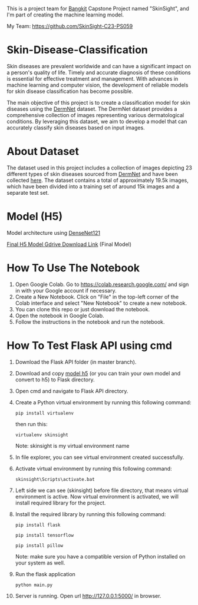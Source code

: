 This is a project team for [Bangkit](https://grow.google/intl/id_id/bangkit/) Capstone Project named "SkinSight", and I'm part of creating the machine learning model.

My Team: https://github.com/SkinSight-C23-PS059

# Skin-Disease-Classification

Skin diseases are prevalent worldwide and can have a significant impact on a person's quality of life. Timely and accurate diagnosis of these conditions is essential for effective treatment and management. With advances in machine learning and computer vision, the development of reliable models for skin disease classification has become possible.

The main objective of this project is to create a classification model for skin diseases using the [DermNet](https://www.kaggle.com/datasets/shubhamgoel27/dermnet) dataset. The DermNet dataset provides a comprehensive collection of images representing various dermatological conditions. By leveraging this dataset, we aim to develop a model that can accurately classify skin diseases based on input images.

# About Dataset

The dataset used in this project includes a collection of images depicting 23 different types of skin diseases sourced from [DermNet](https://dermnetnz.org/) and have been collected [here](https://www.kaggle.com/datasets/shubhamgoel27/dermnet). The dataset contains a total of approximately 19.5k images, which have been divided into a training set of around 15k images and a separate test set.

# Model (H5)

Model architecture using [DenseNet121](https://keras.io/api/applications/densenet/)

[Final H5 Model Gdrive Download Link](https://drive.google.com/drive/folders/1PwCnlkURBq8iMZZs-HOQWN8RdSg-o9WO) (Final Model)

# How To Use The Notebook
1. Open Google Colab. Go to https://colab.research.google.com/ and sign in with your Google account if necessary.
2. Create a New Notebook. Click on "File" in the top-left corner of the Colab interface and select "New Notebook" to create a new notebook.
3. You can clone this repo or just download the notebook.
4. Open the notebook in Google Colab.
5. Follow the instructions in the notebook and run the notebook.

# How To Test Flask API using cmd
1. Download the Flask API folder (in master branch).
2. Download and copy [model h5](https://drive.google.com/drive/folders/1PwCnlkURBq8iMZZs-HOQWN8RdSg-o9WO) (or you can train your own model and convert to h5) to Flask directory.
3. Open cmd and navigate to Flask API directory.
4. Create a Python virtual environment by running this following command:
   
   `pip install virtualenv`
   
   then run this:
   
   `virtualenv skinsight`
   
    Note: skinsight is my virtual environment name

6. In file explorer, you can see virtual environment created successfully.
7. Activate virtual environment by running this following command:

   `skinsight\Scripts\activate.bat`

8. Left side we can see (skinsight) before file directory, that means virtual environment is active. Now virtual environment is activated, we will install required library for the project.
9. Install the required library by running this following command:

    `pip install flask`
    
    
    `pip install tensorflow`
    
    
    `pip install pillow`

    Note: make sure you have a compatible version of Python installed on your system as well.

10. Run the flask application

     `python main.py`

11. Server is running. Open url http://127.0.0.1:5000/ in browser.
